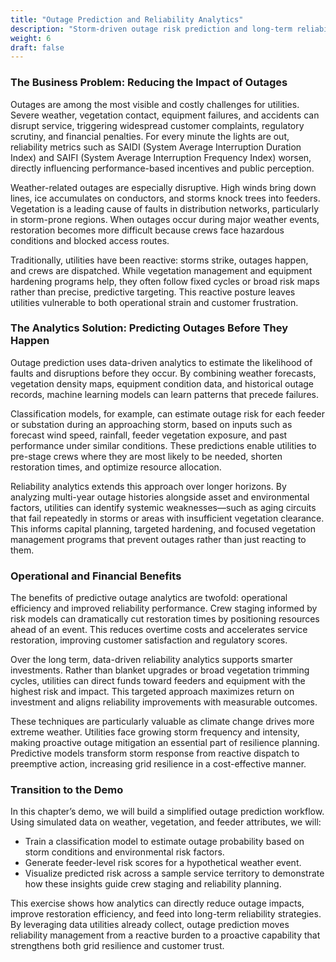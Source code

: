 ```yaml
---
title: "Outage Prediction and Reliability Analytics"
description: "Storm-driven outage risk prediction and long-term reliability analytics."
weight: 6
draft: false
---
```

### The Business Problem: Reducing the Impact of Outages

Outages are among the most visible and costly challenges for utilities. Severe weather, vegetation contact, equipment failures, and accidents can disrupt service, triggering widespread customer complaints, regulatory scrutiny, and financial penalties. For every minute the lights are out, reliability metrics such as SAIDI (System Average Interruption Duration Index) and SAIFI (System Average Interruption Frequency Index) worsen, directly influencing performance-based incentives and public perception.

Weather-related outages are especially disruptive. High winds bring down lines, ice accumulates on conductors, and storms knock trees into feeders. Vegetation is a leading cause of faults in distribution networks, particularly in storm-prone regions. When outages occur during major weather events, restoration becomes more difficult because crews face hazardous conditions and blocked access routes.

Traditionally, utilities have been reactive: storms strike, outages happen, and crews are dispatched. While vegetation management and equipment hardening programs help, they often follow fixed cycles or broad risk maps rather than precise, predictive targeting. This reactive posture leaves utilities vulnerable to both operational strain and customer frustration.

### The Analytics Solution: Predicting Outages Before They Happen

Outage prediction uses data-driven analytics to estimate the likelihood of faults and disruptions before they occur. By combining weather forecasts, vegetation density maps, equipment condition data, and historical outage records, machine learning models can learn patterns that precede failures.

Classification models, for example, can estimate outage risk for each feeder or substation during an approaching storm, based on inputs such as forecast wind speed, rainfall, feeder vegetation exposure, and past performance under similar conditions. These predictions enable utilities to pre-stage crews where they are most likely to be needed, shorten restoration times, and optimize resource allocation.

Reliability analytics extends this approach over longer horizons. By analyzing multi-year outage histories alongside asset and environmental factors, utilities can identify systemic weaknesses—such as aging circuits that fail repeatedly in storms or areas with insufficient vegetation clearance. This informs capital planning, targeted hardening, and focused vegetation management programs that prevent outages rather than just reacting to them.

### Operational and Financial Benefits

The benefits of predictive outage analytics are twofold: operational efficiency and improved reliability performance. Crew staging informed by risk models can dramatically cut restoration times by positioning resources ahead of an event. This reduces overtime costs and accelerates service restoration, improving customer satisfaction and regulatory scores.

Over the long term, data-driven reliability analytics supports smarter investments. Rather than blanket upgrades or broad vegetation trimming cycles, utilities can direct funds toward feeders and equipment with the highest risk and impact. This targeted approach maximizes return on investment and aligns reliability improvements with measurable outcomes.

These techniques are particularly valuable as climate change drives more extreme weather. Utilities face growing storm frequency and intensity, making proactive outage mitigation an essential part of resilience planning. Predictive models transform storm response from reactive dispatch to preemptive action, increasing grid resilience in a cost-effective manner.

### Transition to the Demo

In this chapter’s demo, we will build a simplified outage prediction workflow. Using simulated data on weather, vegetation, and feeder attributes, we will:

* Train a classification model to estimate outage probability based on storm conditions and environmental risk factors.
* Generate feeder-level risk scores for a hypothetical weather event.
* Visualize predicted risk across a sample service territory to demonstrate how these insights guide crew staging and reliability planning.

This exercise shows how analytics can directly reduce outage impacts, improve restoration efficiency, and feed into long-term reliability strategies. By leveraging data utilities already collect, outage prediction moves reliability management from a reactive burden to a proactive capability that strengthens both grid resilience and customer trust.

